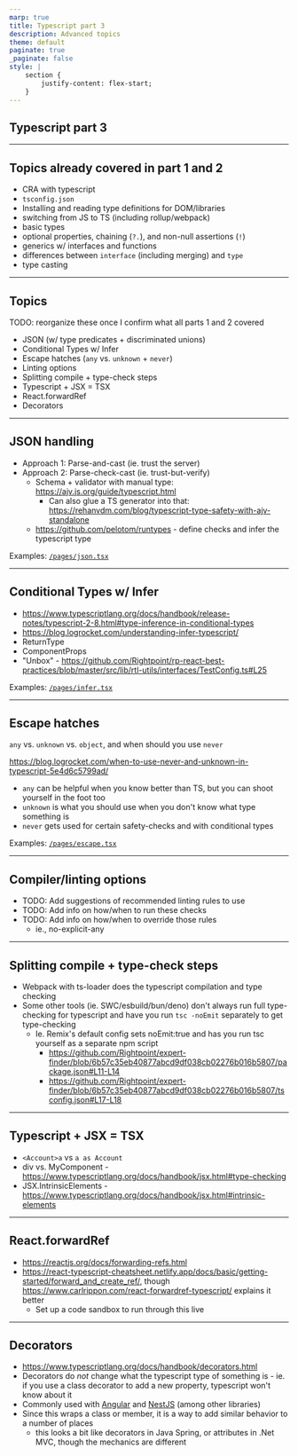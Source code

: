 ```yaml
---
marp: true
title: Typescript part 3
description: Advanced topics
theme: default
paginate: true
_paginate: false
style: |
    section {
        justify-content: flex-start;
    }
---
```


## Typescript part 3

---

## Topics already covered in part 1 and 2

- CRA with typescript
- `tsconfig.json`
- Installing and reading type definitions for DOM/libraries
- switching from JS to TS (including rollup/webpack)
- basic types
- optional properties, chaining (`?.`), and non-null assertions (`!`)
- generics w/ interfaces and functions
- differences between `interface` (including merging) and `type`
- type casting

---

## Topics

TODO: reorganize these once I confirm what all parts 1 and 2 covered

- JSON (w/ type predicates + discriminated unions)
- Conditional Types w/ Infer
- Escape hatches (`any` vs. `unknown` + `never`)
- Linting options
- Splitting compile + type-check steps
- Typescript + JSX = TSX
- React.forwardRef
- Decorators

---

## JSON handling

- Approach 1: Parse-and-cast (ie. trust the server)
- Approach 2: Parse-check-cast (ie. trust-but-verify)
  - Schema + validator with manual type: <https://ajv.js.org/guide/typescript.html>
    - Can also glue a TS generator into that: <https://rehanvdm.com/blog/typescript-type-safety-with-ajv-standalone>
  - <https://github.com/pelotom/runtypes> - define checks and infer the typescript type

Examples: [`/pages/json.tsx`](/pages/json.tsx)

---

## Conditional Types w/ Infer

- <https://www.typescriptlang.org/docs/handbook/release-notes/typescript-2-8.html#type-inference-in-conditional-types>
- <https://blog.logrocket.com/understanding-infer-typescript/>
- ReturnType
- ComponentProps
- "Unbox" - <https://github.com/Rightpoint/rp-react-best-practices/blob/master/src/lib/rtl-utils/interfaces/TestConfig.ts#L25>

Examples: [`/pages/infer.tsx`](/pages/infer.tsx)

---

## Escape hatches

`any` vs. `unknown` vs. `object`, and when should you use `never`

<https://blog.logrocket.com/when-to-use-never-and-unknown-in-typescript-5e4d6c5799ad/>

- `any` can be helpful when you know better than TS, but you can shoot yourself in the foot too
- `unknown` is what you should use when you don't know what type something is
- `never` gets used for certain safety-checks and with conditional types

Examples: [`/pages/escape.tsx`](/pages/escape.tsx)

---

## Compiler/linting options

- TODO: Add suggestions of recommended linting rules to use
- TODO: Add info on how/when to run these checks
- TODO: Add info on how/when to override those rules
  - ie., no-explicit-any

---

## Splitting compile + type-check steps

- Webpack with ts-loader does the typescript compilation and type checking
- Some other tools (ie. SWC/esbuild/bun/deno) don't always run full type-checking for typescript and have you run `tsc -noEmit` separately to get type-checking
  - Ie. Remix's default config sets noEmit:true and has you run tsc yourself as a separate npm script
    - <https://github.com/Rightpoint/expert-finder/blob/6b57c35eb40877abcd9df038cb02276b016b5807/package.json#L11-L14>
    - <https://github.com/Rightpoint/expert-finder/blob/6b57c35eb40877abcd9df038cb02276b016b5807/tsconfig.json#L17-L18>

---

## Typescript + JSX = TSX

- `<Account>a` vs `a as Account`
- div vs. MyComponent - <https://www.typescriptlang.org/docs/handbook/jsx.html#type-checking>
- JSX.IntrinsicElements - <https://www.typescriptlang.org/docs/handbook/jsx.html#intrinsic-elements>

---

## React.forwardRef

- <https://reactjs.org/docs/forwarding-refs.html>
- <https://react-typescript-cheatsheet.netlify.app/docs/basic/getting-started/forward_and_create_ref/>, though <https://www.carlrippon.com/react-forwardref-typescript/> explains it better
  - Set up a code sandbox to run through this live

---

## Decorators

- <https://www.typescriptlang.org/docs/handbook/decorators.html>
- Decorators do _not_ change what the typescript type of something is - ie. if you use a class decorator to add a new property, typescript won't know about it
- Commonly used with [Angular](https://angular.io/api/core/Component) and [NestJS](https://docs.nestjs.com/controllers#routing) (among other libraries)
- Since this wraps a class or member, it is a way to add similar behavior to a number of places
  - this looks a bit like decorators in Java Spring, or attributes in .Net MVC, though the mechanics are different
